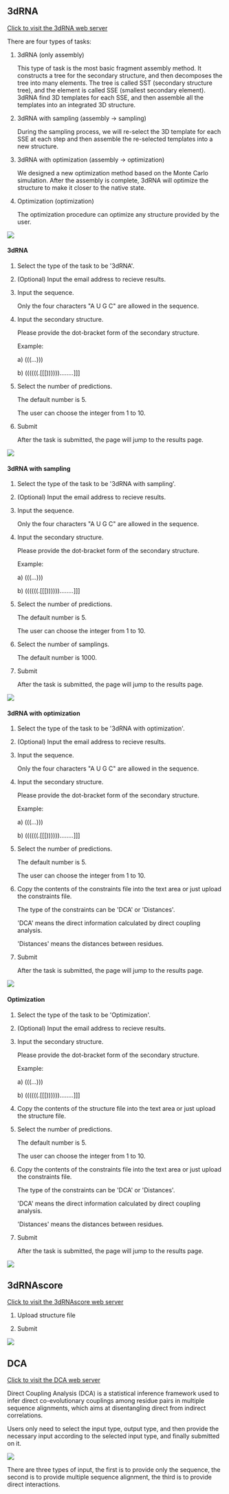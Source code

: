## 3dRNA

[Click to visit the 3dRNA web server](http://biophy.hust.edu.cn/3dRNA)

There are four types of tasks:

1.  3dRNA (only assembly)

    This type of task is the most basic fragment assembly method.
    It constructs a tree for the secondary structure, and then decomposes the tree into many elements.
    The tree is called SST (secondary structure tree), and the element is called SSE (smallest secondary element).
    3dRNA find 3D templates for each SSE, and then assemble all the templates into an integrated 3D structure.

2.  3dRNA with sampling (assembly -> sampling)

    During the sampling process, we will re-select the 3D template for each SSE at each step and then
    assemble the re-selected templates into a new structure.

3.  3dRNA with optimization (assembly -> optimization)

    We designed a new optimization method based on the Monte Carlo simulation. After the assembly is complete,
    3dRNA will optimize the structure to make it closer to the native state.

4.  Optimization (optimization)

    The optimization procedure can optimize any structure provided by the user.

![](static/images/3drna-task-type.png)

#### 3dRNA

1.  Select the type of the task to be '3dRNA'.

2.  (Optional) Input the email address to recieve results.

3.  Input the sequence.

    Only the four characters "A U G C" are allowed in the sequence.

4.  Input the secondary structure. 

    Please provide the dot-bracket form of the secondary structure.

    Example:

    a)  (((...)))

    b)  ((((((.[[[))))))........]]]

5.  Select the number of predictions.

    The default number is 5.

    The user can choose the integer from 1 to 10.

6.  Submit

    After the task is submitted, the page will jump to the results page.

![](static/images/3drna-assembly.png)

#### 3dRNA with sampling

1.  Select the type of the task to be '3dRNA with sampling'.

2.  (Optional) Input the email address to recieve results.

3.  Input the sequence.

    Only the four characters "A U G C" are allowed in the sequence.

4.  Input the secondary structure. 

    Please provide the dot-bracket form of the secondary structure.

    Example:

    a)  (((...)))

    b)  ((((((.[[[))))))........]]]

5.  Select the number of predictions.

    The default number is 5.

    The user can choose the integer from 1 to 10.

6.  Select the number of samplings.

    The default number is 1000.

7.  Submit

    After the task is submitted, the page will jump to the results page.

![](static/images/3drna-assembly-sampling.png)

#### 3dRNA with optimization

1.  Select the type of the task to be '3dRNA with optimization'.

2.  (Optional) Input the email address to recieve results.

3.  Input the sequence.

    Only the four characters "A U G C" are allowed in the sequence.

4.  Input the secondary structure. 

    Please provide the dot-bracket form of the secondary structure.

    Example:

    a)  (((...)))

    b)  ((((((.[[[))))))........]]]

5.  Select the number of predictions.

    The default number is 5.

    The user can choose the integer from 1 to 10.

6.  Copy the contents of the constraints file into the text area or just upload the constraints file.

    The type of the constraints can be 'DCA' or 'Distances'.

    'DCA' means the direct information calculated by direct coupling analysis.

    'Distances' means the distances between residues.

7.  Submit

    After the task is submitted, the page will jump to the results page.

![](static/images/3drna-assembly-optimization.png)

#### Optimization

1.  Select the type of the task to be 'Optimization'.

2.  (Optional) Input the email address to recieve results.

3.  Input the secondary structure. 

    Please provide the dot-bracket form of the secondary structure.

    Example:

    a)  (((...)))

    b)  ((((((.[[[))))))........]]]

4.  Copy the contents of the structure file into the text area or just upload the structure file.

5.  Select the number of predictions.

    The default number is 5.

    The user can choose the integer from 1 to 10.

6.  Copy the contents of the constraints file into the text area or just upload the constraints file.

    The type of the constraints can be 'DCA' or 'Distances'.

    'DCA' means the direct information calculated by direct coupling analysis.

    'Distances' means the distances between residues.

7.  Submit

    After the task is submitted, the page will jump to the results page.

![](static/images/3drna-optimization.png)

## 3dRNAscore

[Click to visit the 3dRNAscore web server](http://biophy.hust.edu.cn/3dRNAscore)

1. Upload structure file

2. Submit

![](static/images/3drnascore-intro.png)

## DCA

[Click to visit the DCA web server](http://biophy.hust.edu.cn/DCA)

Direct Coupling Analysis (DCA) is a statistical inference framework used to infer direct co-evolutionary couplings among residue pairs in multiple sequence alignments, which aims at disentangling direct from indirect correlations. 

Users only need to select the input type, output type, and then provide the necessary input according to the selected input type, and finally submitted on it.

![](static/images/dca-intro.png)

There are three types of input, the first is to provide only the sequence, the second is to provide multiple sequence alignment, the third is to provide direct interactions.

